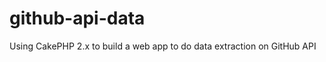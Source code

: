 github-api-data
===============

Using CakePHP 2.x to build a web app to do data extraction on GitHub API
